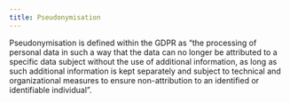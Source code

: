 ```yaml
---
title: Pseudonymisation
---
```


Pseudonymisation is defined within the GDPR as “the processing of personal data in such a way 
that the data can no longer be attributed to a specific data subject without the use of 
additional information, as long as such additional information is kept separately and subject to 
technical and organizational measures to ensure non-attribution to an identified or identifiable 
individual”.